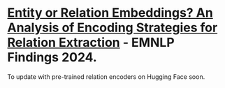 # [Entity or Relation Embeddings? An Analysis of Encoding Strategies for Relation Extraction](https://arxiv.org/abs/2312.11062) - EMNLP Findings 2024.

To update with pre-trained relation encoders on Hugging Face soon.
